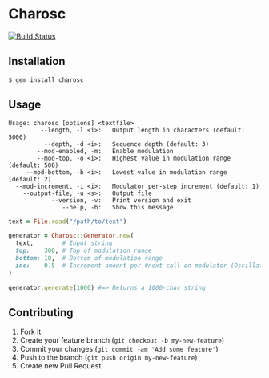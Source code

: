 # Charosc

[![Build Status](https://travis-ci.org/unfodev/charosc.png?branch=master)](https://travis-ci.org/unfodev/charosc)

## Installation

```
$ gem install charosc
```

## Usage

```
Usage: charosc [options] <textfile>
         --length, -l <i>:   Output length in characters (default: 5000)
          --depth, -d <i>:   Sequence depth (default: 3)
        --mod-enabled, -m:   Enable modulation
        --mod-top, -o <i>:   Highest value in modulation range (default: 500)
     --mod-bottom, -b <i>:   Lowest value in modulation range (default: 2)
  --mod-increment, -i <i>:   Modulator per-step increment (default: 1)
    --output-file, -u <s>:   Output file
            --version, -v:   Print version and exit
               --help, -h:   Show this message
```
```ruby
text = File.read("/path/to/text")

generator = Charosc::Generator.new(
  text,        # Input string
  top:    300, # Top of modulation range
  bottom: 10,  # Bottom of modulation range
  inc:    0.5  # Increment amount per #next call on modulator (Oscillator)
)

generator.generate(1000) #=> Returns a 1000-char string
```

## Contributing

1. Fork it
2. Create your feature branch (`git checkout -b my-new-feature`)
3. Commit your changes (`git commit -am 'Add some feature'`)
4. Push to the branch (`git push origin my-new-feature`)
5. Create new Pull Request
